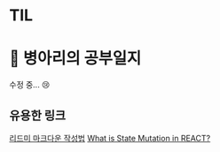 # TIL
# 🐥 병아리의 공부일지


수정 중... 😢

## 유용한 링크
[리드미 마크다운 작성법](https://gist.github.com/ihoneymon/652be052a0727ad59601)
[What is State Mutation in REACT?](https://www.youtube.com/watch?v=5aZiC6u-Ym4)
